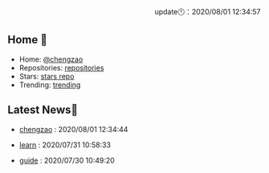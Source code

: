 <p align="right">update🕛：2020/08/01 12:34:57</p>

## Home 👋

- Home: [@chengzao](https://github.com/chengzao)
- Repositories: [repositories](https://github.com/chengzao?tab=repositories)
- Stars: [stars repo](https://github.com/chengzao?tab=stars)
- Trending: [trending](https://github.com/trending)

## Latest News💬



- [chengzao](https://github.com/chengzao/chengzao) : 2020/08/01 12:34:44



- [learn](https://github.com/chengzao/learn) : 2020/07/31 10:58:33



- [guide](https://github.com/chengzao/guide) : 2020/07/30 10:49:20


